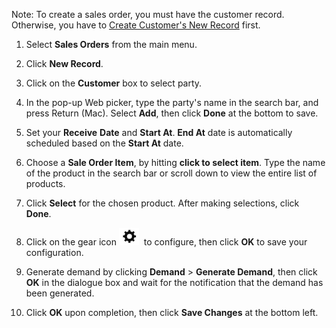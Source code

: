 
Note: To create a sales order, you must have the customer record. Otherwise, you have to 
[Create Customer's New Record](Create%20Customer's%20New%20Record.md) first. 


1. Select **Sales Orders** from the main menu. 

2. Click **New Record**.

3. Click on the **Customer** box to select party. 

4. In the pop-up Web picker, type the party's name in the search bar, and press Return (Mac). Select **Add**, then click **Done** at the bottom to save.

5. Set your **Receive** **Date** and **Start At**. **End At** date is automatically scheduled based on the **Start At** date.

6. Choose a **Sale Order Item**, by hitting **click to select item**. Type the name of the product in the search bar or scroll down to view the entire list of products.

7. Click **Select** for the chosen product. After making selections, click **Done**.

8. Click on the gear icon ![](https://github.com/Fx-Professional-Services/HorizonDocs/blob/main/assets/sales_order_gear_icon.png)  to configure, then click **OK** to save your configuration. 

9. Generate demand by clicking **Demand** > **Generate Demand**, then click **OK** in the dialogue box and wait for the notification that the demand has been generated.

10. Click **OK**  upon completion, then click **Save Changes** at the bottom left.